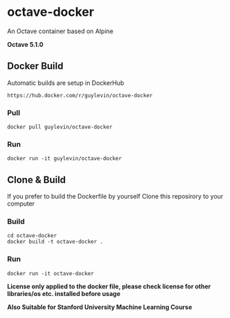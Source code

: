 # octave-docker
An Octave container based on Alpine

**Octave 5.1.0**

## Docker Build
Automatic builds are setup in DockerHub
```
https://hub.docker.com/r/guylevin/octave-docker
```

### Pull
```
docker pull guylevin/octave-docker
```
### Run
```
docker run -it guylevin/octave-docker
```


## Clone & Build
If you prefer to build the Dockerfile by yourself
Clone this reposirory to your computer 

### Build
```
cd octave-docker
docker build -t octave-docker .
```

### Run
```
docker run -it octave-docker
```

**License only applied to the docker file, please check license for other libraries/os etc. installed before usage**

**Also Suitable for Stanford University Machine Learning Course**
